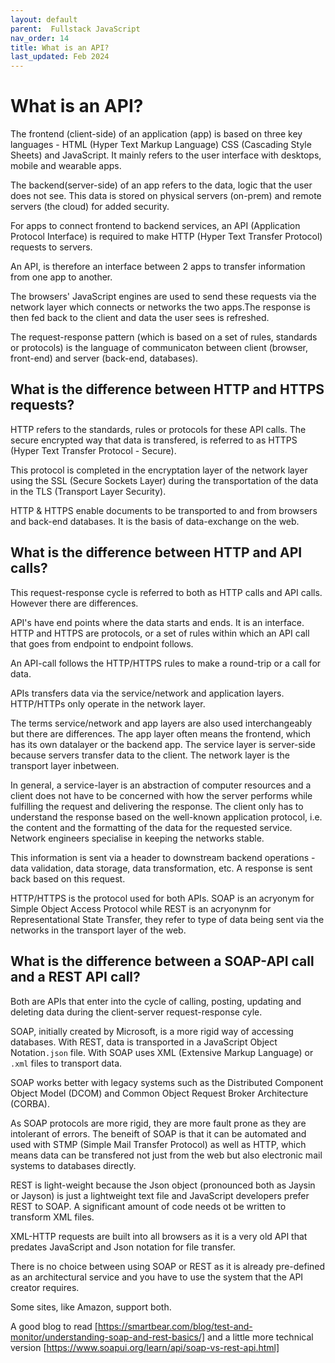 ```yaml
---
layout: default
parent:  Fullstack JavaScript
nav_order: 14
title: What is an API?
last_updated: Feb 2024
---
```


# What is an API?

The frontend (client-side) of an application (app) is based on three key languages - HTML (Hyper Text Markup Language) CSS (Cascading Style Sheets) and JavaScript.  It mainly refers to the user interface with desktops, mobile and wearable apps. 

The backend(server-side) of an app refers to the data, logic that the user does not see. This data is stored on physical servers (on-prem) and remote servers (the cloud) for added security.

For apps to connect frontend to backend services,  an API (Application Protocol Interface) is required to make HTTP (Hyper Text Transfer Protocol) requests to servers. 

An API, is therefore an interface between 2 apps to transfer information from one app to another.

The browsers' JavaScript engines are used to send these requests via the network layer which connects or networks the two apps.The response is then fed back to the client and data  the user sees is refreshed. 

The request-response pattern (which is based on a set of rules, standards or protocols) is the language of communicaton between client (browser, front-end) and server (back-end, databases).

## What is the difference between HTTP and HTTPS requests?

HTTP refers to the standards, rules or protocols for these API calls. The secure encrypted way that data is transfered, is referred to as HTTPS (Hyper Text Transfer Protocol - Secure). 

This protocol is completed in the encryptation layer of the network layer using the SSL (Secure Sockets Layer) during the transportation of the data in the TLS (Transport Layer Security).

HTTP & HTTPS enable documents to be transported to and from browsers and back-end databases. It is the basis of data-exchange on the web.

##  What is the difference between HTTP and API calls?

This request-response cycle is referred to both as HTTP calls and API calls. However there are differences.

API's have end points where the data starts and ends. It is an interface. HTTP and HTTPS are protocols, or a set of rules within which an API call that goes from endpoint to endpoint follows.

An API-call follows the HTTP/HTTPS rules to make a round-trip or a call for data.

APIs transfers data via the service/network and application layers. HTTP/HTTPs only operate in the network layer. 

The terms service/network and app layers are also used interchangeably but there are differences. The app layer often means the frontend, which has its own datalayer or the backend app. The service layer is server-side because servers transfer data to the client. The network layer is the transport layer inbetween.

In general, a service-layer is an abstraction of computer resources and a client does not have to be concerned with how the server performs while fulfilling the request and delivering the response. The client only has to understand the response based on the well-known application protocol, i.e. the content and the formatting of the data for the requested service. Network engineers specialise in keeping the networks stable.

This information is sent via a header to downstream backend operations - data validation, data storage, data transformation, etc. A response is sent back based on this request.

HTTP/HTTPS is the protocol used for both APIs. SOAP is an acryonym for Simple Object Access Protocol while REST is an acryonynm for Representational State Transfer, they refer to type of data being sent via the networks in the transport layer of the web.

## What is the difference between a SOAP-API call and a REST API call?

Both are APIs that enter into the cycle of calling, posting, updating and deleting data during the client-server request-response cyle.

SOAP, initially created by Microsoft, is a more rigid way of accessing databases. With REST, data is transported in a JavaScript Object Notation`.json` file. With SOAP uses XML (Extensive Markup Language) or `.xml` files to transport data.

SOAP works better with legacy systems such as the Distributed Component Object Model (DCOM) and Common Object Request Broker Architecture (CORBA).

As SOAP protocols are more rigid, they are more fault prone as they are intolerant of errors. The beneift of SOAP is that it can be automated and used with STMP (Simple Mail Transfer Protocol) as well as HTTP, which means data can be transfered not just from the web but also electronic mail systems to databases directly.

REST is light-weight because the Json object (pronounced both as Jaysin or Jayson) is just a lightweight text file and JavaScript developers prefer REST to SOAP. A significant amount of code needs ot be written to transform XML files. 

XML-HTTP requests are built into all browsers as it is a very old API that predates JavaScript and Json notation for file transfer.

There is no choice between using SOAP or REST as it is already pre-defined as an architectural service and you have to use the system that the API creator requires.

Some sites, like Amazon, support both.

A good blog to read [https://smartbear.com/blog/test-and-monitor/understanding-soap-and-rest-basics/] and a little more technical version [https://www.soapui.org/learn/api/soap-vs-rest-api.html]
